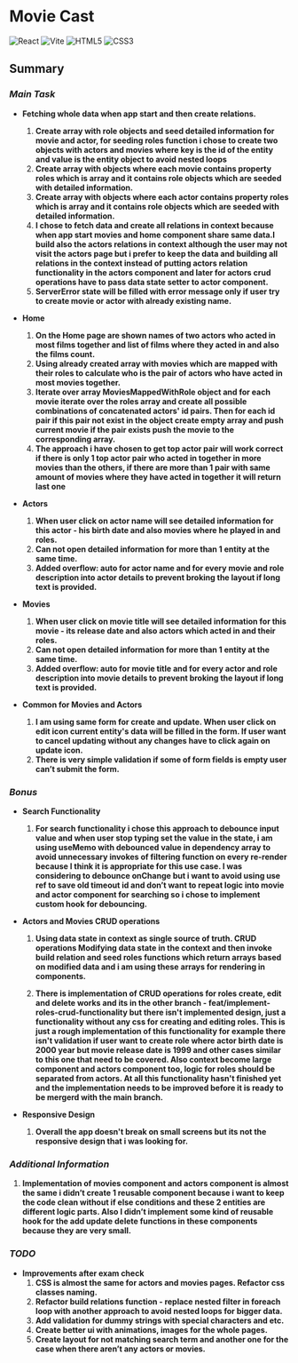 # **Movie Cast**

![React](https://img.shields.io/badge/React-20232A?style=for-the-badge&logo=react&logoColor=61DAFB)
![Vite](https://img.shields.io/badge/Vite-B73BFE?style=for-the-badge&logo=vite&logoColor=FFD62E)
![HTML5](https://img.shields.io/badge/HTML5-E34F26?style=for-the-badge&logo=html5&logoColor=white)
![CSS3](https://img.shields.io/badge/CSS3-1572B6?style=for-the-badge&logo=css3&logoColor=white)

## **Summary**

### **_Main Task_**

-   **Fetching whole data when app start and then create relations.**

    1. **Create array with role objects and seed detailed information for movie and actor, for seeding roles function i chose to create two objects with actors and movies where key is the id of the entity and value is the entity object to avoid nested loops**
    2. **Create array with objects where each movie contains property roles which is array and it contains role objects which are seeded with detailed information.**
    3. **Create array with objects where each actor contains property roles which is array and it contains role objects which are seeded with detailed information.**
    4. **I chose to fetch data and create all relations in context because when app start movies and home component share same data.I build also the actors relations in context although the user may not visit the actors page but i prefer to keep the data and building all relations in the context instead of putting actors relation functionality in the actors component and later for actors crud operations have to pass data state setter to actor component.**
    5. **ServerError state will be filled with error message only if user try to create movie or actor with already existing name.**

-   **Home**

    1. **On the Home page are shown names of two actors who acted in most films together and list of films where they acted in and also the films count.**
    2. **Using already created array with movies which are mapped with their roles to calculate who is the pair of actors who have acted in most movies together.**
    3. **Iterate over array MoviesMappedWithRole object and for each movie iterate over the roles array and create all possible combinations of concatenated actors' id pairs. Then for each id pair if this pair not exist in the object create empty array and push current movie if the pair exists push the movie to the corresponding array.**
    4. **The approach i have chosen to get top actor pair will work correct if there is only 1 top actor pair who acted in together in more movies than the others, if there are more than 1 pair with same amount of movies where they have acted in together it will return last one**

-   **Actors**

    1. **When user click on actor name will see detailed information for this actor - his birth date and also movies where he played in and roles.**
    2. **Can not open detailed information for more than 1 entity at the same time.**
    3. **Added overflow: auto for actor name and for every movie and role description into actor details to prevent broking the layout if long text is provided.**

-   **Movies**

    1. **When user click on movie title will see detailed information for this movie - its release date and also actors which acted in and their roles.**
    2. **Can not open detailed information for more than 1 entity at the same time.**
    3. **Added overflow: auto for movie title and for every actor and role description into movie details to prevent broking the layout if long text is provided.**

-   **Common for Movies and Actors**
    1. **I am using same form for create and update. When user click on edit icon current entity's data will be filled in the form. If user want to cancel updating without any changes have to click again on update icon.**
    2. **There is very simple validation if some of form fields is empty user can’t submit the form.**

### **_Bonus_**

-   **Search Functionality**

    1. **For search functionality i chose this approach to debounce input value and when user stop typing set the value in the state, i am using useMemo with debounced value in dependency array to avoid unnecessary invokes of filtering function on every re-render because I think it is appropriate for this use case. I was considering to debounce onChange but i want to avoid using use ref to save old timeout id and don’t want to repeat logic into movie and actor component for searching so i chose to implement custom hook for debouncing.**

-   **Actors and Movies CRUD operations**

    1. **Using data state in context as single source of truth. CRUD operations Modifying data state in the context and then invoke build relation and seed roles functions which return arrays based on modified data and i am using these arrays for rendering in components.**

    2. **There is implementation of CRUD operations for roles create, edit and delete works and its in the other branch - feat/implement-roles-crud-functionality but there isn't implemented design, just a functionality without any css for creating and editing roles. This is just a rough implementation of this functionality for example there isn't validation if user want to create role where actor birth date is 2000 year but movie release date is 1999 and other cases similar to this one that need to be covered. Also context become large component and actors component too, logic for roles should be separated from actors. At all this functionality hasn't finished yet and the implementation needs to be improved before it is ready to be mergerd with the main branch.**

-   **Responsive Design**
    1. **Overall the app doesn't break on small screens but its not the responsive design that i was looking for.**

### **_Additional Information_**

1. **Implementation of movies component and actors component is almost the same i didn’t create 1 reusable component because i want to keep the code clean without if else conditions and these 2 entities are different logic parts. Also I didn’t implement some kind of reusable hook for the add update delete functions in these components because they are very small.**

### **_TODO_**

-   **Improvements after exam check**
    1. **CSS is almost the same for actors and movies pages. Refactor css classes naming.**
    2. **Refactor build relations function - replace nested filter in foreach loop with another approach to avoid nested loops for bigger data.**
    3. **Add validation for dummy strings with special characters and etc.**
    4. **Create better ui with animations, images for the whole pages.**
    5. **Create layout for not matching search term and another one for the case when there aren’t any actors or movies.**

